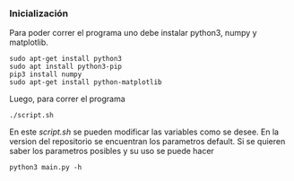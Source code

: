 ### Inicialización

Para poder correr el programa uno debe instalar python3, numpy y matplotlib.
```
sudo apt-get install python3
sudo apt install python3-pip
pip3 install numpy
sudo apt-get install python-matplotlib
```
Luego, para correr el programa
```
./script.sh
```
En este *script.sh* se pueden modificar las variables como se desee. En la version del repositorio se encuentran 
los parametros default.
Si se quieren saber los parametros posibles y su uso se puede hacer
```
python3 main.py -h
```